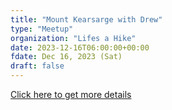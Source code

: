 ```yaml
---
title: "Mount Kearsarge with Drew"
type: "Meetup"
organization: "Lifes a Hike"
date: 2023-12-16T06:00:00+00:00
fdate: Dec 16, 2023 (Sat)
draft: false
---
```

<a href="https://www.meetup.com/group-hike-to-temple-mountain-temple-nh/events/297023691" target="_blank">Click here to get more details</a>

